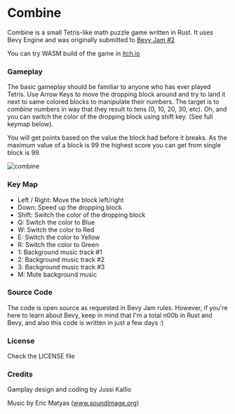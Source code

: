 # Combine #
Combine is a small Tetris-like math puzzle game written in Rust. It uses Bevy Engine and was originally submitted to [Bevy Jam #2](https://itch.io/jam/bevy-jam-2)

You can try WASM build of the game in [itch.io](https://rockyjam.itch.io/combine)

### Gameplay ###
The basic gameplay should be familiar to anyone who has ever played Tetris. Use Arrow Keys to move the dropping block around and try to land it next to same colored blocks to manipulate their numbers. The target is to *combine* numbers in way that they result to tens (0, 10, 20, 30, etc). Oh, and you can switch the color of the dropping block using shift key. (See full keymap below).

You will get points based on the value the block had before it breaks. As the maximum value of a block is 99 the highest score you can get from single block is 99.

![combine](https://user-images.githubusercontent.com/6039147/187083211-76b05111-973c-40b4-8e3a-aea5e25ab452.png)

### Key Map ###
- Left / Right: Move the block left/right
- Down: Speed up the dropping block
- Shift: Switch the color of the dropping block
- Q: Switch the color to Blue
- W: Switch the color to Red
- E: Switch the color to Yellow
- R: Switch the color to Green
- 1: Background music track #1
- 2: Background music track #2
- 3: Background music track #3
- M: Mute background music

### Source Code ###
The code is open source as requested in Bevy Jam rules. However, if you're here to learn about Bevy, keep in mind that I'm a total n00b in Rust and Bevy, and also this code is written in just a few days :)

### License ###
Check the LICENSE file

### Credits ###
Gamplay design and coding by Jussi Kallio

Music by Eric Matyas (www.soundimage.org)
